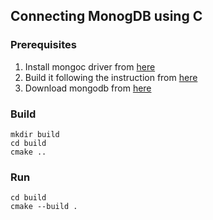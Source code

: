 ## Connecting MonogDB using C

### Prerequisites
1. Install mongoc driver from [here](https://github.com/mongodb/mongo-c-driver/releases)
2. Build it following the instruction from [here](http://mongoc.org/libmongoc/current/tutorial.html#cmake) 
3. Download mongodb from [here](https://www.mongodb.com/download-center/community)

### Build
```
mkdir build
cd build
cmake ..
```

### Run
```
cd build
cmake --build .
```
